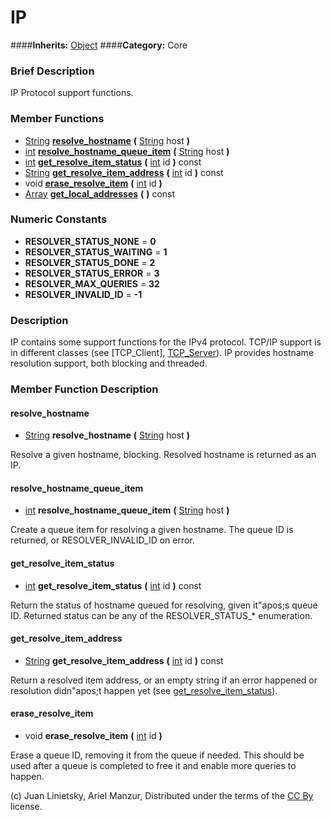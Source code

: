 #  IP  
####**Inherits:** [Object](class_object)
####**Category:** Core

###  Brief Description  
IP Protocol support functions.

###  Member Functions 
  * [String](class_string)  **[resolve&#95;hostname](#resolve_hostname)**  **(** [String](class_string) host  **)**
  * [int](class_int)  **[resolve&#95;hostname&#95;queue&#95;item](#resolve_hostname_queue_item)**  **(** [String](class_string) host  **)**
  * [int](class_int)  **[get&#95;resolve&#95;item&#95;status](#get_resolve_item_status)**  **(** [int](class_int) id  **)** const
  * [String](class_string)  **[get&#95;resolve&#95;item&#95;address](#get_resolve_item_address)**  **(** [int](class_int) id  **)** const
  * void  **[erase&#95;resolve&#95;item](#erase_resolve_item)**  **(** [int](class_int) id  **)**
  * [Array](class_array)  **[get&#95;local&#95;addresses](#get_local_addresses)**  **(** **)** const

###  Numeric Constants  
  * **RESOLVER_STATUS_NONE** = **0**
  * **RESOLVER_STATUS_WAITING** = **1**
  * **RESOLVER_STATUS_DONE** = **2**
  * **RESOLVER_STATUS_ERROR** = **3**
  * **RESOLVER_MAX_QUERIES** = **32**
  * **RESOLVER_INVALID_ID** = **-1**

###  Description  
IP contains some support functions for the IPv4 protocol. TCP/IP support is in different classes (see [TCP_Client], [TCP_Server](class_tcp_server)). IP provides hostname resolution support, both blocking and threaded.

###  Member Function Description  

#### <a name="resolve_hostname">resolve_hostname</a>
  * [String](class_string)  **resolve&#95;hostname**  **(** [String](class_string) host  **)**

Resolve a given hostname, blocking. Resolved hostname is returned as an IP.

#### <a name="resolve_hostname_queue_item">resolve_hostname_queue_item</a>
  * [int](class_int)  **resolve&#95;hostname&#95;queue&#95;item**  **(** [String](class_string) host  **)**

Create a queue item for resolving a given hostname. The queue ID is returned, or RESOLVER_INVALID_ID on error.

#### <a name="get_resolve_item_status">get_resolve_item_status</a>
  * [int](class_int)  **get&#95;resolve&#95;item&#95;status**  **(** [int](class_int) id  **)** const

Return the status of hostname queued for resolving, given it"apos;s queue ID. Returned status can be any of the RESOLVER_STATUS_* enumeration.

#### <a name="get_resolve_item_address">get_resolve_item_address</a>
  * [String](class_string)  **get&#95;resolve&#95;item&#95;address**  **(** [int](class_int) id  **)** const

Return a resolved item address, or an empty string if an error happened or resolution didn"apos;t happen yet (see [get&#95;resolve&#95;item&#95;status](#get_resolve_item_status)).

#### <a name="erase_resolve_item">erase_resolve_item</a>
  * void  **erase&#95;resolve&#95;item**  **(** [int](class_int) id  **)**

Erase a queue ID, removing it from the queue if needed. This should be used after a queue is completed to free it and enable more queries to happen.


(c) Juan Linietsky, Ariel Manzur, Distributed under the terms of the [CC By](https://creativecommons.org/licenses/by/3.0/legalcode) license.
